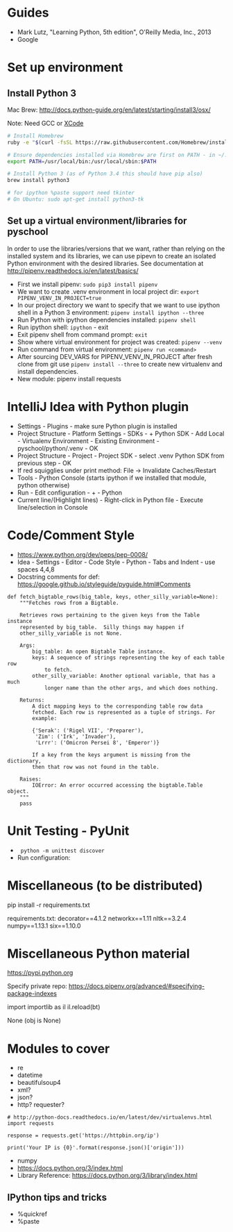 # Guides
* Mark Lutz, "Learning Python, 5th edition", O'Reilly Media, Inc., 2013
* Google

# Set up environment

## Install Python 3
Mac Brew: http://docs.python-guide.org/en/latest/starting/install3/osx/

Note: Need GCC or [XCode](https://developer.apple.com/xcode/)

```bash
# Install Homebrew
ruby -e "$(curl -fsSL https://raw.githubusercontent.com/Homebrew/install/master/install)"

# Ensure dependencies installed via Homebrew are first on PATH - in ~/.profile
export PATH=/usr/local/bin:/usr/local/sbin:$PATH

# Install Python 3 (as of Python 3.4 this should have pip also)
brew install python3

# for ipython %paste support need tkinter
# On Ubuntu: sudo apt-get install python3-tk
```
## Set up a virtual environment/libraries for pyschool
In order to use the libraries/versions that we want, rather than relying on the
installed system and its libraries, we can use pipevn to create an
isolated Python environment with the desired libraries.
See documentation at http://pipenv.readthedocs.io/en/latest/basics/

* First we install pipenv: `sudo pip3 install pipenv`
* We want to create .venv environment in local project dir: `export PIPENV_VENV_IN_PROJECT=true`
* In our project directory we want to specify that we want to use ipython shell in a Python 3 environment: `pipenv install ipython --three`
* Run Python with ipython dependencies installed: `pipenv shell`
* Run ipython shell: `ipython` - exit
* Exit pipenv shell from command prompt: `exit`
* Show where virtual environment for project was created: `pipenv --venv`
* Run command from virtual environment: `pipenv run <command>`
* After sourcing DEV_VARS for PIPENV_VENV_IN_PROJECT after fresh clone from git use `pipenv install --three` to create new virtualenv and install dependencies.
* New module: pipenv install requests

# IntelliJ Idea with Python plugin
* Settings - Plugins - make sure Python plugin is installed
* Project Structure - Platform Settings - SDKs - + Python SDK - Add Local - Virtualenv Environment - Existing Environment - pyschool/python/.venv - OK
* Project Structure - Project - Project SDK - select .venv Python SDK from previous step - OK
* If red squigglies under print method: File -> Invalidate Caches/Restart
* Tools - Python Console (starts ipython if we installed that module, python otherwise)
* Run - Edit configuration - + - Python
* Current line/(Highlight lines) - Right-click in Python file - Execute line/selection in Console

# Code/Comment Style
* https://www.python.org/dev/peps/pep-0008/
* Idea - Settings - Editor - Code Style - Python - Tabs and Indent - use spaces 4,4,8
* Docstring comments for def: https://google.github.io/styleguide/pyguide.html#Comments

```
def fetch_bigtable_rows(big_table, keys, other_silly_variable=None):
    """Fetches rows from a Bigtable.

    Retrieves rows pertaining to the given keys from the Table instance
    represented by big_table.  Silly things may happen if
    other_silly_variable is not None.

    Args:
        big_table: An open Bigtable Table instance.
        keys: A sequence of strings representing the key of each table row
            to fetch.
        other_silly_variable: Another optional variable, that has a much
            longer name than the other args, and which does nothing.

    Returns:
        A dict mapping keys to the corresponding table row data
        fetched. Each row is represented as a tuple of strings. For
        example:

        {'Serak': ('Rigel VII', 'Preparer'),
         'Zim': ('Irk', 'Invader'),
         'Lrrr': ('Omicron Persei 8', 'Emperor')}

        If a key from the keys argument is missing from the dictionary,
        then that row was not found in the table.

    Raises:
        IOError: An error occurred accessing the bigtable.Table object.
    """
    pass
```

# Unit Testing - PyUnit
* ` python -m unittest discover`
* Run configuration: 
# Miscellaneous (to be distributed)
pip install -r requirements.txt

requirements.txt:
decorator==4.1.2
networkx==1.11
nltk==3.2.4
numpy==1.13.1
six==1.10.0

# Miscellaneous Python material
https://pypi.python.org

Specify private repo: https://docs.pipenv.org/advanced/#specifying-package-indexes

import importlib as il
il.reload(bt)

None (obj is None)

# Modules to cover
* re
* datetime
* beautifulsoup4
* xml?
* json?
* http? requester?

```
# http://python-docs.readthedocs.io/en/latest/dev/virtualenvs.html
import requests

response = requests.get('https://httpbin.org/ip')

print('Your IP is {0}'.format(response.json()['origin']))
```
* numpy
* https://docs.python.org/3/index.html
* Library Reference: https://docs.python.org/3/library/index.html

## IPython tips and tricks
* %quickref
* %paste

